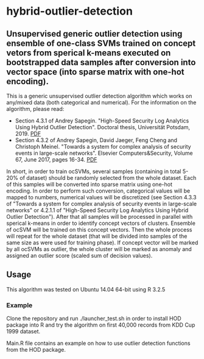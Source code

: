 # hybrid-outlier-detection

## Unsupervised generic outlier detection using ensemble of one-class SVMs trained on concept vetors from sperical k-means executed on bootstrapped data samples after conversion into vector space (into sparse matrix with one-hot encoding).

This is a generic unsupervised outlier detection algorithm which works on any/mixed data (both categorical and numerical). For the information on the algorithm, please read:

* Section 4.3.1 of Andrey Sapegin. "High-Speed Security Log Analytics Using Hybrid Outlier Detection". Doctoral thesis, Universität Potsdam, 2019. [PDF](https://publishup.uni-potsdam.de/frontdoor/index/index/docId/42611)
* Section 4.3.2 of Andrey Sapegin, David Jaeger, Feng Cheng and Christoph Meinel. "Towards a system for complex analysis of security events in large-scale networks". Elsevier Computers&Security, Volume 67, June 2017, pages 16-34. [PDF](https://authors.elsevier.com/a/1Ue8s_3pcoTuNe)

In short, in order to train ocSVMs, several samples (containing in total 5-20% of dataset) should be randomly selected from the whole dataset. Each of this samples will be converted into sparse matrix using one-hot encoding. In order to perform such conversion, categorical values will be mapped to numbers, numerical values will be discretized (see Section 4.3.3 of "Towards a system for complex analysis of security events in large-scale networks" or 4.2.1.1 of "High-Speed Security Log Analytics Using Hybrid Outlier Detection"). After that all samples will be processed in parallel with sperical k-means in order to identify concept vectors of clusters. Ensemble of ocSVM will be trained on this concept vectors. Then the whole process will repeat for the whole dataset (that will be divided into samples of the same size as were used for training phase). If concept vector will be marked by all ocSVMs as outlier, the whole cluster will be marked as anomaly and assigned an outlier score (scaled sum of decision values).

## Usage

This algorithm was tested on Ubuntu 14.04 64-bit using R 3.2.5

### Example

Clone the repository and run ./launcher_test.sh in order to install HOD package into R and try the algorithm on first 40,000 records from KDD Cup 1999 dataset.

Main.R file contains an example on how to use outlier detection functions from the HOD package.

